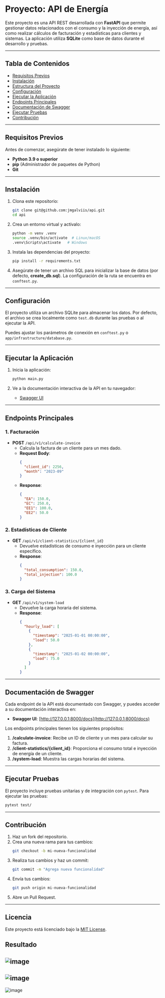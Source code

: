 # Proyecto: API de Energía

Este proyecto es una API REST desarrollada con **FastAPI** que permite gestionar datos relacionados con el consumo y la inyección de energía, así como realizar cálculos de facturación y estadísticas para clientes y sistemas. La aplicación utiliza **SQLite** como base de datos durante el desarrollo y pruebas.

---

## Tabla de Contenidos
- [Requisitos Previos](#requisitos-previos)
- [Instalación](#instalación)
- [Estructura del Proyecto](#estructura-del-proyecto)
- [Configuración](#configuración)
- [Ejecutar la Aplicación](#ejecutar-la-aplicación)
- [Endpoints Principales](#endpoints-principales)
- [Documentación de Swagger](#documentación-de-swagger)
- [Ejecutar Pruebas](#ejecutar-pruebas)
- [Contribución](#contribución)

---

## Requisitos Previos
Antes de comenzar, asegúrate de tener instalado lo siguiente:

- **Python 3.9 o superior**
- **pip** (Administrador de paquetes de Python)
- **Git**

---

## Instalación
1. Clona este repositorio:
   ```bash
   git clone git@github.com:jmgalviis/api.git
   cd api
   ```

2. Crea un entorno virtual y actívalo:
   ```bash
   python -m venv .venv
   source .venv/bin/activate  # Linux/macOS
   .venv\Scripts\activate   # Windows
   ```

3. Instala las dependencias del proyecto:
   ```bash
   pip install -r requirements.txt
   ```

4. Asegúrate de tener un archivo SQL para inicializar la base de datos (por defecto, **create_db.sql**). La configuración de la ruta se encuentra en `conftest.py`.

---

## Configuración
El proyecto utiliza un archivo SQLite para almacenar los datos. Por defecto, el archivo se crea localmente como `test.db` durante las pruebas o al ejecutar la API.

Puedes ajustar los parámetros de conexión en `conftest.py` o `app/infrastructure/database.py`.

---

## Ejecutar la Aplicación
1. Inicia la aplicación:
   ```bash
   python main.py
   ```

2. Ve a la documentación interactiva de la API en tu navegador:
   - [Swagger UI](http://127.0.0.1:8000/docs)

---

## Endpoints Principales
### 1. Facturación
- **POST** `/api/v1/calculate-invoice`
  - Calcula la factura de un cliente para un mes dado.
  - **Request Body**:
    ```json
    {
      "client_id": 2256,
      "month": "2023-09"
    }
    ```
  - **Response**:
    ```json
    {
      "EA": 150.0,
      "EC": 250.0,
      "EE1": 100.0,
      "EE2": 50.0
    }
    ```

### 2. Estadísticas de Cliente
- **GET** `/api/v1/client-statistics/{client_id}`
  - Devuelve estadísticas de consumo e inyección para un cliente específico.
  - **Response**:
    ```json
    {
      "total_consumption": 150.0,
      "total_injection": 100.0
    }
    ```

### 3. Carga del Sistema
- **GET** `/api/v1/system-load`
  - Devuelve la carga horaria del sistema.
  - **Response**:
    ```json
    {
      "hourly_load": [
        {
          "timestamp": "2025-01-01 00:00:00",
          "load": 50.0
        },
        {
          "timestamp": "2025-01-02 00:00:00",
          "load": 75.0
        }
      ]
    }
    ```

---

## Documentación de Swagger
Cada endpoint de la API está documentado con Swagger, y puedes acceder a su documentación interactiva en:

- **Swagger UI**: [http://127.0.0.1:8000/docs](http://127.0.0.1:8000/docs)

Los endpoints principales tienen los siguientes propósitos:

1. **/calculate-invoice**: Recibe un ID de cliente y un mes para calcular su factura.
2. **/client-statistics/{client_id}**: Proporciona el consumo total e inyección de energía de un cliente.
3. **/system-load**: Muestra las cargas horarias del sistema.

---

## Ejecutar Pruebas
El proyecto incluye pruebas unitarias y de integración con `pytest`. Para ejecutar las pruebas:

```bash
pytest test/
```

---

## Contribución
1. Haz un fork del repositorio.
2. Crea una nueva rama para tus cambios:
   ```bash
   git checkout -b mi-nueva-funcionalidad
   ```
3. Realiza tus cambios y haz un commit:
   ```bash
   git commit -m "Agrega nueva funcionalidad"
   ```
4. Envía tus cambios:
   ```bash
   git push origin mi-nueva-funcionalidad
   ```
5. Abre un Pull Request.

---

## Licencia
Este proyecto está licenciado bajo la [MIT License](https://opensource.org/licenses/MIT).


## Resultado
![image](https://github.com/jmgalviis/api/blob/main/img_1.png)
---
![image](https://github.com/jmgalviis/api/blob/main/img_2.png)
---
![image](https://github.com/jmgalviis/api/blob/main/img_3.png)
